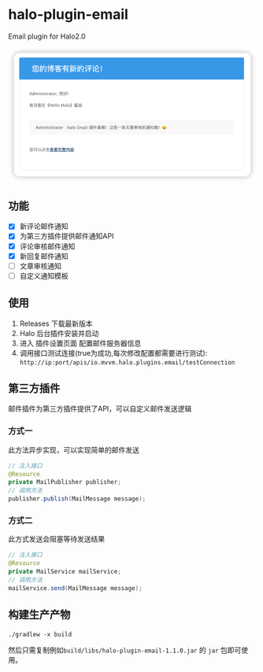 # halo-plugin-email

Email plugin for Halo2.0

![img.png](doc/images/无需审核模板.png)

## 功能

- [x] 新评论邮件通知
- [x] 为第三方插件提供邮件通知API
- [x] 评论审核邮件通知
- [x] 新回复邮件通知
- [ ] 文章审核通知
- [ ] 自定义通知模板

## 使用

1. Releases 下载最新版本
2. Halo 后台插件安装并启动
3. 进入 插件设置页面 配置邮件服务器信息
4. 调用接口测试连接(true为成功,每次修改配置都需要进行测试): `http://ip:port/apis/io.mvvm.halo.plugins.email/testConnection`

## 第三方插件

邮件插件为第三方插件提供了API，可以自定义邮件发送逻辑

### 方式一

此方法异步实现，可以实现简单的邮件发送

```java
// 注入接口
@Resource
private MailPublisher publisher;
// 调用方法
publisher.publish(MailMessage message);
```

### 方式二

此方式发送会阻塞等待发送结果

```java
// 注入接口
@Resource
private MailService mailService;
// 调用方法
mailService.send(MailMessage message);
```

## 构建生产产物

```
./gradlew -x build
```
然后只需复制例如`build/libs/halo-plugin-email-1.1.0.jar` 的 `jar` 包即可使用。